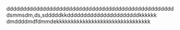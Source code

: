 ddddddddddddddddddddddddddddddddddddddddddddddddddd 
dsmmsdm,ds,sdddddkkddddddddddddddddddddddkkkkkk
dmddddmdfdmmdekkkkkkkkkkkkkkkkkkkkkkkkkkkkkkkk